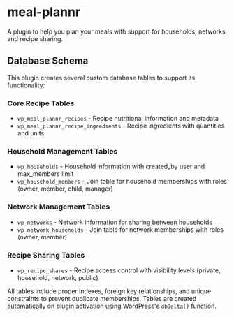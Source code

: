 # meal-plannr

A plugin to help you plan your meals with support for households, networks, and recipe sharing.

## Database Schema

This plugin creates several custom database tables to support its functionality:

### Core Recipe Tables
- `wp_meal_plannr_recipes` - Recipe nutritional information and metadata
- `wp_meal_plannr_recipe_ingredients` - Recipe ingredients with quantities and units

### Household Management Tables  
- `wp_households` - Household information with created_by user and max_members limit
- `wp_household_members` - Join table for household memberships with roles (owner, member, child, manager)

### Network Management Tables
- `wp_networks` - Network information for sharing between households  
- `wp_network_households` - Join table for network memberships with roles (owner, member)

### Recipe Sharing Tables
- `wp_recipe_shares` - Recipe access control with visibility levels (private, household, network, public)

All tables include proper indexes, foreign key relationships, and unique constraints to prevent duplicate memberships. Tables are created automatically on plugin activation using WordPress's `dbDelta()` function.
